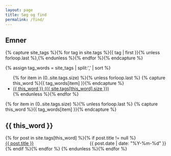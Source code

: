 ```yaml
---
layout: page
title: Søg og find
permalink: /find/
---
```


<!--
## Søg på hele www.labnoter.dk

Viderestiller til google-søgning, med parameteren site:labnoter.dk.

<input type="text" name="find_text" id='find_text' onkeydown="if (event.keyCode == 13) document.getElementById('search_button').click()">
<button type="button" id="search_button"
onclick="location.href='http://www.google.com/search?q=site:labnoter.dk+' + document.getElementById('find_text').value"
>
Søg!
</button>
-->

## Emner

<!-- Al den følgende kode er fra: http://pavdmyt.com/how-to-implement-tags-at-jekyll-website/ -->
<!-- Get the tag name for every tag on the site and set them
to the `site_tags` variable. -->
{% capture site_tags %}{% for tag in site.tags %}{{ tag | first }}{% unless forloop.last %},{% endunless %}{% endfor %}{% endcapture %}

<!-- `tag_words` is a sorted array of the tag names. -->
{% assign tag_words = site_tags | split:',' | sort %}

<!-- List of all tags -->
<ul class="tags">
  {% for item in (0..site.tags.size) %}{% unless forloop.last %}
    {% capture this_word %}{{ tag_words[item] }}{% endcapture %}
    <li>
      <a href="#{{ this_word | cgi_escape }}" class="tag">{{ this_word }}
        <span>({{ site.tags[this_word].size }})</span>
      </a>
    </li>
  {% endunless %}{% endfor %}
</ul>

<!-- Posts by Tag -->
<div>
  {% for item in (0..site.tags.size) %}{% unless forloop.last %}
    {% capture this_word %}{{ tag_words[item] }}{% endcapture %}
    <h2 id="{{ this_word | cgi_escape }}">{{ this_word }}</h2>
    {% for post in site.tags[this_word] %}{% if post.title != null %}
      <div>
        <span style="float: left;">
          <a href="{{ post.url }}">{{ post.title }}</a>
        </span>
        <span style="float: right;">
          {{ post.date | date: "%Y-%m-%d" }}
        </span>
      </div>
      <div style="clear: both;"></div>
    {% endif %}{% endfor %}
  {% endunless %}{% endfor %}
</div>

